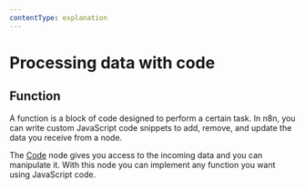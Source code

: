 ```yaml
---
contentType: explanation
---
```


# Processing data with code

## Function

A function is a block of code designed to perform a certain task. In n8n, you can write custom JavaScript code snippets to add, remove, and update the data you receive from a node.

The [Code](/integrations/builtin/core-nodes/n8n-nodes-base.code/) node gives you access to the incoming data and you can manipulate it. With this node you can implement any function you want using JavaScript code.
